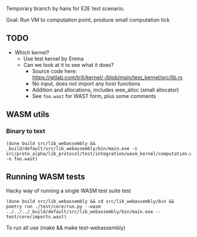 
Temporary branch by hans for E2E test scenario.

Goal: Run VM to computation point, produce small computation tick



## TODO
- Which kernel?
  - Use test kernel by Emma
  - Can we look at it to see what it does?
    - Source code here:
      https://gitlab.com/trili/kernel/-/blob/main/test_kernel/src/lib.rs
    - No input, does not import any host functions
    - Addition and allocations, includes wee_alloc (small allocator)
    - See `foo.wast` for WAST form, plus some comments

## WASM utils

### Binary to text

    (dune build src/lib_webassembly && _build/default/src/lib_webassembly/bin/main.exe -i src/proto_alpha/lib_protocol/test/integration/wasm_kernel/computation.wasm -o foo.wast)


## Running WASM tests

Hacky way of running a single WASM test suite test

    (dune build src/lib_webassembly && cd src/lib_webassembly/bin && poetry run ./test/core/run.py --wasm ../../../_build/default/src/lib_webassembly/bin/main.exe -- test/core/imports.wast)

To run all use
    (make && make test-webassembly)
